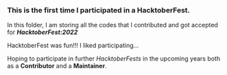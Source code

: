 ### This is the first time I participated in a HacktoberFest.

In this folder, I am storing all the codes that I contributed and got accepted for ***HacktoberFest:2022***

HacktoberFest was fun!!! I liked participating...

Hoping to participate in further *HacktoberFests* in the upcoming years both as a **Contributor** and a **Maintainer**.
